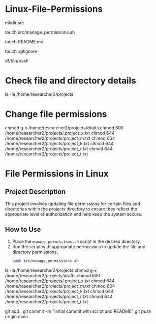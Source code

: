 # Linux-File-Permissions

mkdir src

touch src/manage_permissions.sh

touch README.md

touch .gitignore

#!/bin/bash

# Check file and directory details
ls -la /home/researcher2/projects

# Change file permissions
chmod g-x /home/researcher2/projects/drafts
chmod 600 /home/researcher2/projects/.project_x.txt
chmod 644 /home/researcher2/projects/project_m.txt
chmod 664 /home/researcher2/projects/project_k.txt
chmod 644 /home/researcher2/projects/project_r.txt
chmod 644 /home/researcher2/projects/project_t.txt

# File Permissions in Linux

## Project Description
This project involves updating file permissions for certain files and directories within the projects directory to ensure they reflect the appropriate level of authorization and help keep the system secure.

## How to Use
1. Place the `manage_permissions.sh` script in the desired directory.
2. Run the script with appropriate permissions to update the file and directory permissions.
   ```bash
   bash src/manage_permissions.sh

ls -la /home/researcher2/projects
chmod g-x /home/researcher2/projects/drafts
chmod 600 /home/researcher2/projects/.project_x.txt
chmod 644 /home/researcher2/projects/project_m.txt
chmod 664 /home/researcher2/projects/project_k.txt
chmod 644 /home/researcher2/projects/project_r.txt
chmod 644 /home/researcher2/projects/project_t.txt

git add .
git commit -m "Initial commit with script and README"
git push origin main
